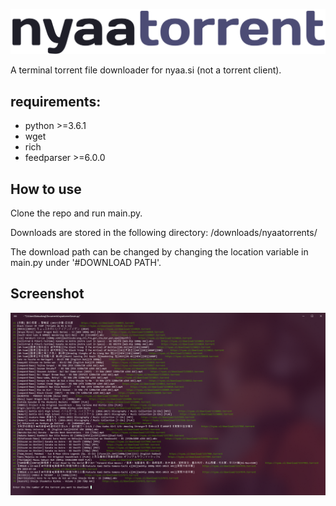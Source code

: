 ![](https://github.com/oatandjam/nyaatorrent/blob/master/logo.png)

A terminal torrent file downloader for nyaa.si (not a torrent client).

requirements:
-----
* python >=3.6.1
* wget
* rich
* feedparser >=6.0.0

How to use
-----
Clone the repo and run main.py.

Downloads are stored in the following directory: /downloads/nyaatorrents/

The download path can be changed by changing the location variable in main.py under '#DOWNLOAD PATH'.

Screenshot
-----
![](https://github.com/oatandjam/nyaatorrent/blob/master/nyaatorrentpv.png)

